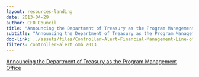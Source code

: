 ```yaml
---
layout: resources-landing
date: 2013-04-29
author: CFO Council
title: "Announcing the Department of Treasury as the Program Management Office"
subtitle: "Announcing the Department of Treasury as the Program Management Office"
doc-link: ../assets/files/Controller-Alert-Financial-Management-Line-of-Business-4.29.13.pdf
filters: controller-alert omb 2013
---
```


[Announcing the Department of Treasury as the Program Management Office]({{site.baseurl}}/assets/files/Controller-Alert-Financial-Management-Line-of-Business-4.29.13.pdf)